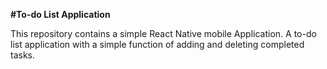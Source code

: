**#To-do List Application**

This repository contains a simple React Native mobile Application. A to-do list application with a simple function of adding and deleting completed tasks.
